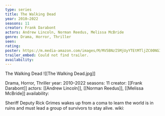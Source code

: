 ```yaml
---
type: series
title: The Walking Dead
year: 2010–2022
seasons: 11
creator: Frank Darabont
actors: Andrew Lincoln, Norman Reedus, Melissa McBride
genre: Drama, Horror, Thriller
seen:
rating: 
poster: https://m.media-amazon.com/images/M/MV5BNzI5MjUyYTEtMTljZC00NGI5LWFhNWYtYjY0ZTQ5YmEzMWRjXkEyXkFqcGdeQXVyMTY3MDE5MDY1._V1_SX300.jpg
trailer_embed: Could not find trailer.
availability:
---
```

The Walking Dead
![[The Walking Dead.jpg]]

Drama, Horror, Thriller
year: 2010–2022
seasons: 11
creator: [[Frank Darabont]]
actors: [[Andrew Lincoln]], [[Norman Reedus]], [[Melissa McBride]]
availability:

Sheriff Deputy Rick Grimes wakes up from a coma to learn the world is in ruins and must lead a group of survivors to stay alive.
wiki: 


